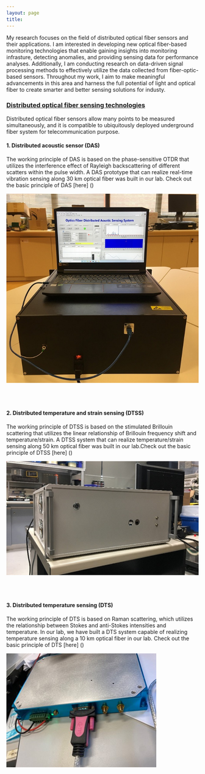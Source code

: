 ```yaml
---
layout: page
title:
---
```



My research focuses on the field of distributed optical fiber sensors and their applications. I am interested in developing new optical fiber-based monitoring technologies that enable gaining insights into monitoring infrasture, detecting anomalies, and providing sensing data for performance analyses. Additionally, I am conducting research on data-driven signal processing methods to effectively utilize the data collected from fiber-optic-based sensors. Throughout my work, I aim to make meaningful advancements in this area and harness the full potential of light and optical fiber to create smarter and better sensing solutions for industy. 

### <ins>Distributed optical fiber sensing technologies</ins>
Distributed optical fiber sensors allow many points to be measured simultaneously, and it is compatible to ubiquitously deployed underground fiber system for telecommunication purpose.
#### 1. Distributed acoustic sensor (DAS)
The working principle of DAS is based on the phase-sensitive OTDR that utilizes the interference effect of Rayleigh backscattering of different scatters within the pulse width. A DAS prototype that can realize real-time vibration sensing along 30 km optical fiber was built in our lab. Check out the basic principle of DAS [here] ()

![DAS](assets/prototype.jpg)

<br><br>
#### 2. Distributed temperature and strain sensing (DTSS)
The working principle of DTSS is based on the stimulated Brillouin scattering that utilizes the linear relationship of Brillouin frequency shift and temperature/strain. A DTSS system that can realize temperature/strain sensing along 50 km optical fiber was built in our lab.Check out the basic principle of DTSS [here] ()

![DTSS](assets/BOTDA2.jpg)

<br><br>
#### 3. Distributed temperature sensing (DTS)
The working principle of DTS is based on Raman scattering, which utilizes the relationship between Stokes and anti-Stokes intensities and temperature. In our lab, we have built a DTS system capable of realizing temperature sensing along a 10 km optical fiber in our lab. Check out the basic principle of DTS [here] ()

![DTS](assets/DTS.jpg)

